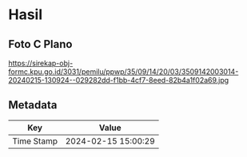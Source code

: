 # Hasil

## Foto C Plano

https://sirekap-obj-formc.kpu.go.id/3031/pemilu/ppwp/35/09/14/20/03/3509142003014-20240215-130924--029282dd-f1bb-4cf7-8eed-82b4a1f02a69.jpg


## Metadata

| Key        | Value               |
| ---------- | ------------------- |
| Time Stamp | 2024-02-15 15:00:29 |



